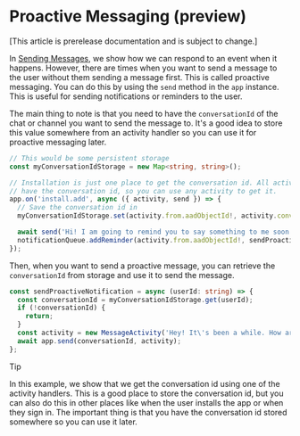 # Proactive Messaging (preview)

[This article is prerelease documentation and is subject to change.]

In [Sending Messages](./), we show how we can respond to an event when it happens. However, there are times when you want to send a message to the user without them sending a message first. This is called proactive messaging. You can do this by using the `send` method in the `app` instance. This is useful for sending notifications or reminders to the user.

The main thing to note is that you need to have the `conversationId` of the chat or channel you want to send the message to. It's a good idea to store this value somewhere from an activity handler so you can use it for proactive messaging later.

```ts
// This would be some persistent storage
const myConversationIdStorage = new Map<string, string>();

// Installation is just one place to get the conversation id. All activities
// have the conversation id, so you can use any activity to get it.
app.on('install.add', async ({ activity, send }) => {
  // Save the conversation id in 
  myConversationIdStorage.set(activity.from.aadObjectId!, activity.conversation.id);

  await send('Hi! I am going to remind you to say something to me soon!');
  notificationQueue.addReminder(activity.from.aadObjectId!, sendProactiveNotification, 10_000);
});
```

Then, when you want to send a proactive message, you can retrieve the `conversationId` from storage and use it to send the message.

```ts
const sendProactiveNotification = async (userId: string) => {
  const conversationId = myConversationIdStorage.get(userId);
  if (!conversationId) {
    return;
  }
  const activity = new MessageActivity('Hey! It\'s been a while. How are you?');
  await app.send(conversationId, activity);
};
```

> [!TIP]
> In this example, we show that we get the conversation id using one of the activity handlers. This is a good place to store the conversation id, but you can also do this in other places like when the user installs the app or when they sign in. The important thing is that you have the conversation id stored somewhere so you can use it later.